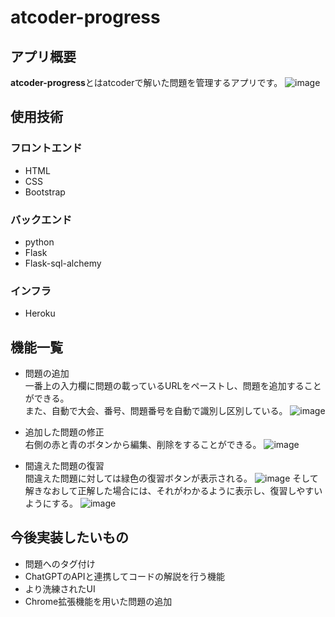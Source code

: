 # atcoder-progress
## アプリ概要
**atcoder-progress**とはatcoderで解いた問題を管理するアプリです。
![image](https://github.com/Keisuke05410/atcoder-progress/assets/113495285/67834281-00ed-4204-9089-10ac1b99085d)

## 使用技術
### フロントエンド
- HTML
- CSS
- Bootstrap
### バックエンド
- python
- Flask
- Flask-sql-alchemy
### インフラ
- Heroku

## 機能一覧
- 問題の追加  
一番上の入力欄に問題の載っているURLをペーストし、問題を追加することができる。  
また、自動で大会、番号、問題番号を自動で識別し区別している。
![image](https://github.com/Keisuke05410/atcoder-progress/assets/113495285/7d87b472-8d6f-49b6-8413-30dd4f378634)

- 追加した問題の修正  
右側の赤と青のボタンから編集、削除をすることができる。
![image](https://github.com/Keisuke05410/atcoder-progress/assets/113495285/122019b2-20e5-423f-b10e-e1924c01802f)

- 間違えた問題の復習  
間違えた問題に対しては緑色の復習ボタンが表示される。
![image](https://github.com/Keisuke05410/atcoder-progress/assets/113495285/b69ae7f3-a53f-4da4-8223-d63e08494e1f)
そして解きなおして正解した場合には、それがわかるように表示し、復習しやすいようにする。
![image](https://github.com/Keisuke05410/atcoder-progress/assets/113495285/159ad520-b32c-48df-bd7d-3294651f80e7)

## 今後実装したいもの
- 問題へのタグ付け
- ChatGPTのAPIと連携してコードの解説を行う機能
- より洗練されたUI
- Chrome拡張機能を用いた問題の追加
